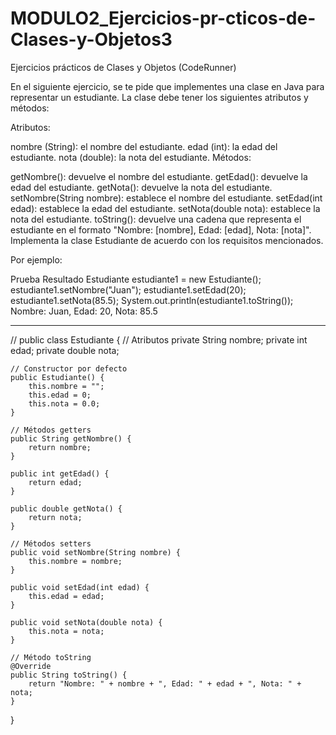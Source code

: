 # MODULO2_Ejercicios-pr-cticos-de-Clases-y-Objetos3
Ejercicios prácticos de Clases y Objetos (CodeRunner)


En el siguiente ejercicio, se te pide que implementes una clase en Java para representar un estudiante. La clase debe tener los siguientes atributos y métodos:

Atributos:

nombre (String): el nombre del estudiante.
edad (int): la edad del estudiante.
nota (double): la nota del estudiante.
Métodos:

getNombre(): devuelve el nombre del estudiante.
getEdad(): devuelve la edad del estudiante.
getNota(): devuelve la nota del estudiante.
setNombre(String nombre): establece el nombre del estudiante.
setEdad(int edad): establece la edad del estudiante.
setNota(double nota): establece la nota del estudiante.
toString(): devuelve una cadena que representa el estudiante en el formato "Nombre: [nombre], Edad: [edad], Nota: [nota]".
Implementa la clase Estudiante de acuerdo con los requisitos mencionados.


Por ejemplo:

Prueba	Resultado
Estudiante estudiante1 = new Estudiante();
estudiante1.setNombre("Juan");
estudiante1.setEdad(20);
estudiante1.setNota(85.5);
System.out.println(estudiante1.toString());
Nombre: Juan, Edad: 20, Nota: 85.5

-------------------------------------------------------------

// public class Estudiante {
    // Atributos
    private String nombre;
    private int edad;
    private double nota;

    // Constructor por defecto
    public Estudiante() {
        this.nombre = "";
        this.edad = 0;
        this.nota = 0.0;
    }

    // Métodos getters
    public String getNombre() {
        return nombre;
    }

    public int getEdad() {
        return edad;
    }

    public double getNota() {
        return nota;
    }

    // Métodos setters
    public void setNombre(String nombre) {
        this.nombre = nombre;
    }

    public void setEdad(int edad) {
        this.edad = edad;
    }

    public void setNota(double nota) {
        this.nota = nota;
    }

    // Método toString
    @Override
    public String toString() {
        return "Nombre: " + nombre + ", Edad: " + edad + ", Nota: " + nota;
    }
}
